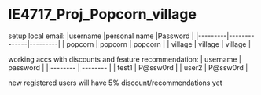 # IE4717_Proj_Popcorn_village

setup local email:
|username |personal name |Password |
|---------|--------------|---------|
| popcorn | popcorn | popcorn |
| village | village | village |

working accs with discounts and feature recommendation:
| username | password |
| -------- | -------- |
| test1 | P@ssw0rd |
| user2 | P@ssw0rd |

new registered users will have 5% discount/recommendations yet
